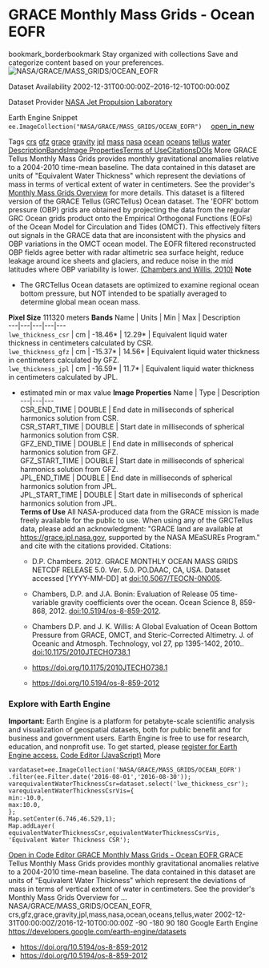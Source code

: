  
#  GRACE Monthly Mass Grids - Ocean EOFR 
bookmark_borderbookmark Stay organized with collections  Save and categorize content based on your preferences.
![NASA/GRACE/MASS_GRIDS/OCEAN_EOFR](https://developers.google.com/earth-engine/datasets/images/NASA/NASA_GRACE_MASS_GRIDS_OCEAN_EOFR_sample.png) 

Dataset Availability
    2002-12-31T00:00:00Z–2016-12-10T00:00:00Z 

Dataset Provider
     [ NASA Jet Propulsion Laboratory ](https://grace.jpl.nasa.gov/data/get-data/monthly-mass-grids-ocean/) 

Earth Engine Snippet
     `    ee.ImageCollection("NASA/GRACE/MASS_GRIDS/OCEAN_EOFR")   ` [ open_in_new ](https://code.earthengine.google.com/?scriptPath=Examples:Datasets/NASA/NASA_GRACE_MASS_GRIDS_OCEAN_EOFR) 

Tags
     [crs](https://developers.google.com/earth-engine/datasets/tags/crs) [gfz](https://developers.google.com/earth-engine/datasets/tags/gfz) [grace](https://developers.google.com/earth-engine/datasets/tags/grace) [gravity](https://developers.google.com/earth-engine/datasets/tags/gravity) [jpl](https://developers.google.com/earth-engine/datasets/tags/jpl) [mass](https://developers.google.com/earth-engine/datasets/tags/mass) [nasa](https://developers.google.com/earth-engine/datasets/tags/nasa) [ocean](https://developers.google.com/earth-engine/datasets/tags/ocean) [oceans](https://developers.google.com/earth-engine/datasets/tags/oceans) [tellus](https://developers.google.com/earth-engine/datasets/tags/tellus) [water](https://developers.google.com/earth-engine/datasets/tags/water)
[Description](https://developers.google.com/earth-engine/datasets/catalog/NASA_GRACE_MASS_GRIDS_OCEAN_EOFR#description)[Bands](https://developers.google.com/earth-engine/datasets/catalog/NASA_GRACE_MASS_GRIDS_OCEAN_EOFR#bands)[Image Properties](https://developers.google.com/earth-engine/datasets/catalog/NASA_GRACE_MASS_GRIDS_OCEAN_EOFR#image-properties)[Terms of Use](https://developers.google.com/earth-engine/datasets/catalog/NASA_GRACE_MASS_GRIDS_OCEAN_EOFR#terms-of-use)[Citations](https://developers.google.com/earth-engine/datasets/catalog/NASA_GRACE_MASS_GRIDS_OCEAN_EOFR#citations)[DOIs](https://developers.google.com/earth-engine/datasets/catalog/NASA_GRACE_MASS_GRIDS_OCEAN_EOFR#dois) More
GRACE Tellus Monthly Mass Grids provides monthly gravitational anomalies relative to a 2004-2010 time-mean baseline. The data contained in this dataset are units of "Equivalent Water Thickness" which represent the deviations of mass in terms of vertical extent of water in centimeters. See the provider's [Monthly Mass Grids Overview](https://grace.jpl.nasa.gov/data/monthly-mass-grids/) for more details.
This dataset is a filtered version of the GRACE Tellus (GRCTellus) Ocean dataset. The 'EOFR' bottom pressure (OBP) grids are obtained by projecting the data from the regular GRC Ocean grids product onto the Empirical Orthogonal Functions (EOFs) of the Ocean Model for Circulation and Tides (OMCT). This effectively filters out signals in the GRACE data that are inconsistent with the physics and OBP variations in the OMCT ocean model.
The EOFR filtered reconstructed OBP fields agree better with radar altimetric sea surface height, reduce leakage around ice sheets and glaciers, and reduce noise in the mid latitudes where OBP variability is lower. [(Chambers and Willis, 2010)](https://doi.org/10.1175/2010JTECHO738.1)
**Note**
  * The GRCTellus Ocean datasets are optimized to examine regional ocean bottom pressure, but NOT intended to be spatially averaged to determine global mean ocean mass.


**Pixel Size** 111320 meters 
**Bands**
Name | Units | Min | Max | Description  
---|---|---|---|---  
`lwe_thickness_csr` | cm |  -18.46*  |  12.29*  | Equivalent liquid water thickness in centimeters calculated by CSR.  
`lwe_thickness_gfz` | cm |  -15.37*  |  14.56*  | Equivalent liquid water thickness in centimeters calculated by GFZ.  
`lwe_thickness_jpl` | cm |  -16.59*  |  11.7*  | Equivalent liquid water thickness in centimeters calculated by JPL.  
* estimated min or max value 
**Image Properties**
Name | Type | Description  
---|---|---  
CSR_END_TIME | DOUBLE | End date in milliseconds of spherical harmonics solution from CSR.  
CSR_START_TIME | DOUBLE | Start date in milliseconds of spherical harmonics solution from CSR.  
GFZ_END_TIME | DOUBLE | End date in milliseconds of spherical harmonics solution from GFZ.  
GFZ_START_TIME | DOUBLE | Start date in milliseconds of spherical harmonics solution from GFZ.  
JPL_END_TIME | DOUBLE | End date in milliseconds of spherical harmonics solution from JPL.  
JPL_START_TIME | DOUBLE | Start date in milliseconds of spherical harmonics solution from JPL.  
**Terms of Use**
All NASA-produced data from the GRACE mission is made freely available for the public to use. When using any of the GRCTellus data, please add an acknowledgment: "GRACE land are available at <https://grace.jpl.nasa.gov>, supported by the NASA MEaSUREs Program." and cite with the citations provided.
Citations:
  * D.P. Chambers. 2012. GRACE MONTHLY OCEAN MASS GRIDS NETCDF RELEASE 5.0. Ver. 5.0. PO.DAAC, CA, USA. Dataset accessed [YYYY-MM-DD] at [doi:10.5067/TEOCN-0N005](https://doi.org/10.5067/TEOCN-0N005).
  * Chambers, D.P. and J.A. Bonin: Evaluation of Release 05 time-variable gravity coefficients over the ocean. Ocean Science 8, 859-868, 2012. [doi:10.5194/os-8-859-2012](https://doi.org/10.5194/os-8-859-2012).
  * Chambers D.P. and J. K. Willis: A Global Evaluation of Ocean Bottom Pressure from GRACE, OMCT, and Steric-Corrected Altimetry. J. of Oceanic and Atmosph. Technology, vol 27, pp 1395-1402, 2010.. [doi:10.1175/2010JTECHO738.1](https://doi.org/10.1175/2010JTECHO738.1)


  * [ https://doi.org/10.1175/2010JTECHO738.1 ](https://doi.org/10.1175/2010JTECHO738.1)
  * [ https://doi.org/10.5194/os-8-859-2012 ](https://doi.org/10.5194/os-8-859-2012)


### Explore with Earth Engine
**Important:** Earth Engine is a platform for petabyte-scale scientific analysis and visualization of geospatial datasets, both for public benefit and for business and government users. Earth Engine is free to use for research, education, and nonprofit use. To get started, please [register for Earth Engine access.](https://console.cloud.google.com/earth-engine)
[Code Editor (JavaScript)](https://developers.google.com/earth-engine/datasets/catalog/NASA_GRACE_MASS_GRIDS_OCEAN_EOFR#code-editor-javascript-sample) More
```
vardataset=ee.ImageCollection('NASA/GRACE/MASS_GRIDS/OCEAN_EOFR')
.filter(ee.Filter.date('2016-08-01','2016-08-30'));
varequivalentWaterThicknessCsr=dataset.select('lwe_thickness_csr');
varequivalentWaterThicknessCsrVis={
min:-10.0,
max:10.0,
};
Map.setCenter(6.746,46.529,1);
Map.addLayer(
equivalentWaterThicknessCsr,equivalentWaterThicknessCsrVis,
'Equivalent Water Thickness CSR');
```
[ Open in Code Editor ](https://code.earthengine.google.com/?scriptPath=Examples:Datasets/NASA/NASA_GRACE_MASS_GRIDS_OCEAN_EOFR)
[ GRACE Monthly Mass Grids - Ocean EOFR ](https://developers.google.com/earth-engine/datasets/catalog/NASA_GRACE_MASS_GRIDS_OCEAN_EOFR)
GRACE Tellus Monthly Mass Grids provides monthly gravitational anomalies relative to a 2004-2010 time-mean baseline. The data contained in this dataset are units of "Equivalent Water Thickness" which represent the deviations of mass in terms of vertical extent of water in centimeters. See the provider's Monthly Mass Grids Overview for …
NASA/GRACE/MASS_GRIDS/OCEAN_EOFR, crs,gfz,grace,gravity,jpl,mass,nasa,ocean,oceans,tellus,water 
2002-12-31T00:00:00Z/2016-12-10T00:00:00Z
-90 -180 90 180 
Google Earth Engine
https://developers.google.com/earth-engine/datasets
  * [ https://doi.org/10.5194/os-8-859-2012 ](https://doi.org/https://grace.jpl.nasa.gov/data/get-data/monthly-mass-grids-ocean/)
  * [ https://doi.org/10.5194/os-8-859-2012 ](https://doi.org/https://developers.google.com/earth-engine/datasets/catalog/NASA_GRACE_MASS_GRIDS_OCEAN_EOFR)


